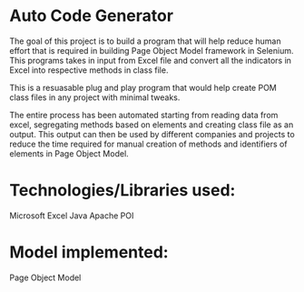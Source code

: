 # Auto Code Generator

The goal of this project is to build a program that will help reduce human effort that is required in building Page Object Model framework in Selenium. This programs takes in input from Excel file and convert all the indicators in Excel into respective methods in class file.

This is a resuasable plug and play program that would help create POM class files in any project with minimal tweaks.

The entire process has been automated starting from reading data from excel, segregating methods based on elements and creating class file as an output. This output can then be used by different companies and projects to reduce the time required for manual creation of methods and identifiers of elements in Page Object Model.

# Technologies/Libraries used:
Microsoft Excel
Java
Apache POI

# Model implemented:
Page Object Model
